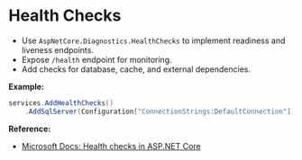 # Health Checks

- Use `AspNetCore.Diagnostics.HealthChecks` to implement readiness and liveness endpoints.
- Expose `/health` endpoint for monitoring.
- Add checks for database, cache, and external dependencies.

**Example:**
```csharp
services.AddHealthChecks()
    .AddSqlServer(Configuration["ConnectionStrings:DefaultConnection"]);
```

**Reference:**
- [Microsoft Docs: Health checks in ASP.NET Core](https://learn.microsoft.com/en-us/aspnet/core/host-and-deploy/health-checks)
